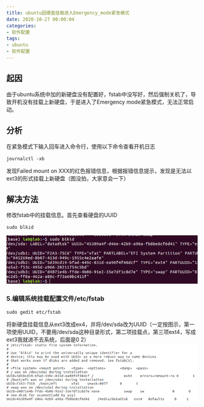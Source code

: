 ```yaml
---
title: ubuntu因硬盘挂载进入Emergency_mode紧急模式
date: 2020-10-27 00:00:04
categories: 
- 软件配置
tags: 
- ubuntu
- 软件配置
---
```

## 起因
由于ubuntu系统中加的新硬盘没有配置好，fstab中没写好，然后强制关机了，导致开机没有挂载上新硬盘，于是进入了Emergency mode紧急模式，无法正常启动。
## 分析
在紧急模式下输入回车进入命令行，使用以下命令查看开机日志
```
journalctl -xb
```
发现Failed mount on XXX的红色报错信息，根据报错信息提示，发现是无法以ext3的形式挂载上新硬盘（图没拍，大家意会一下）
## 解决方法
修改fstab中的挂载信息。首先查看硬盘的UUID
```
sudo blkid
```
![blkid](https://raw.githubusercontent.com/Marshzero/PicBed/master/images/blkid.png)
### 5.编辑系统挂载配置文件/etc/fstab
```
sudo gedit etc/fstab
```
将新硬盘挂载信息从ext3改成ex4，并将/dev/sda改为UUID（一定按图示，第一项使用UUID，不要用/dev/sda这种目录形式，第二项挂载点，第三项ext4，写成ext3我就进不去系统，后面是0 2）
![addfastab](https://raw.githubusercontent.com/Marshzero/PicBed/master/images/addfastab.png)
